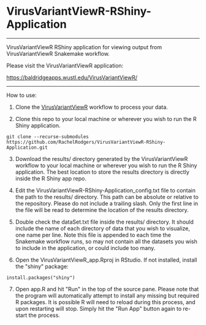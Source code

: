 # VirusVariantViewR-RShiny-Application
------
VirusVariantViewR RShiny application for viewing output from VirusVariantViewR Snakemake workflow.

Please visit the VirusVariantViewR application:

https://baldridgeapps.wustl.edu/VirusVariantViewR/

------

How to use:

1. Clone the [VirusVariantViewR](https://github.com/RachelRodgers/VirusVariantViewR) workflow to process your data.

2. Clone this repo to your local machine or wherever you wish to run the R Shiny application.
```
git clone --recurse-submodules https://github.com/RachelRodgers/VirusVariantViewR-RShiny-Application.git
```

3. Download the results/ directory generated by the VirusVariantViewR workflow to your local machine or wherever you wish to run the R Shiny application. The best location to store the results directory is directly inside the R Shiny app repo.

4. Edit the VirusVariantViewR-RShiny-Application_config.txt file to contain the path to the results/ directory.  This path can be absolute or relative to the repository. Please do not include a trailing slash. Only the first line in the file will be read to determine the location of the results directory.

5. Double check the dataSet.txt file inside the results/ directory.  It should include the name of each directory of data that you wish to visualize, one name per line.  Note this file is appended to each time the Snakemake workflow runs, so may not contain all the datasets you wish to include in the application, or could include too many.

6. Open the VirusVariantViewR_app.Rproj in RStudio.  If not installed, install the "shiny" package:
```
install.packages("shiny")
```

7. Open app.R and hit "Run" in the top of the source pane. Please note that the program will automatically attempt to install any missing but required R packages. It is possible R will need to reload during this process, and upon restarting will stop.  Simply hit the "Run App" button again to re-start the process.
